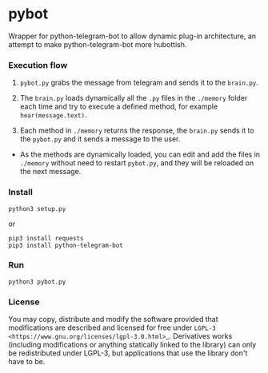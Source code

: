 # pybot

Wrapper for python-telegram-bot to allow dynamic plug-in architecture, an attempt to make python-telegram-bot more hubottish.

### Execution flow

1. `pybot.py` grabs the message from telegram and sends it to the `brain.py`.

1. The `brain.py` loads dynamically all the `.py` files in the `./memory` folder each time and try to execute a defined method, for example `hear(message.text)`.

1. Each method in `./memory` returns the response, the `brain.py` sends it to the `pybot.py` and it sends a message to the user.

* As the methods are dynamically loaded, you can edit and add the files in `./memory` without need to restart `pybot.py`, and they will be reloaded on the next message.

### Install

```
python3 setup.py
```

or

```
pip3 install requests
pip3 install python-telegram-bot
```

### Run

```
python3 pybot.py
```

### License

You may copy, distribute and modify the software provided that modifications are described and licensed for free under `LGPL-3 <https://www.gnu.org/licenses/lgpl-3.0.html>`_. Derivatives works (including modifications or anything statically linked to the library) can only be redistributed under LGPL-3, but applications that use the library don't have to be.
